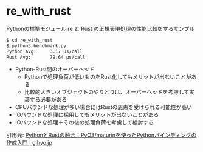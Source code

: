 # re_with_rust

Pythonの標準モジュール re と Rust の正規表現処理の性能比較をするサンプル

```sh
$ cd re_with_rust
$ python3 benchmark.py 
Python Avg:     3.17 μs/call
Rust Avg:       79.64 μs/call
```

- Python-Rust間のオーバーヘッド
    - Pythonで処理負荷が低いものをRust化してもメリットが出ないことがある
    - 比較的大きいオブジェクトのやりとりは、オーバーヘッドを考慮して実装する必要がある
- CPUバウンドな処理が多い場合にはRustの恩恵を受けられる可能性が高い
- IOバウンドな処理に採用してもメリットが出ないことがある
- IOバウンドな処理＋その後の処理負荷を考慮して検討する

引用元: [PythonとRustの融合：PyO3/maturinを使ったPythonバインディングの作成入門 | gihyo.jp](https://gihyo.jp/article/2023/07/monthly-python-2307#ghe5tVmOyS)
